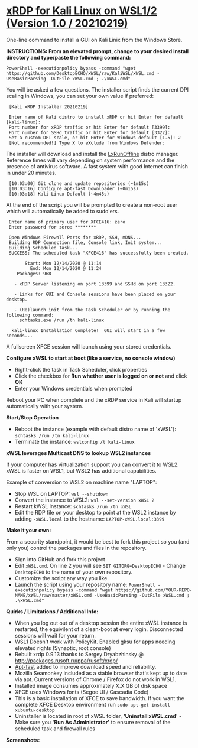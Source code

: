 # [xRDP for Kali Linux on WSL1/2 (Version 1.0 / 20210219)](https://github.com/DesktopECHO/xWSL)

One-line command to install a GUI on Kali Linix from the Windows Store. 

**INSTRUCTIONS:  From an elevated prompt, change to your desired install directory and type/paste the following command:**

    PowerShell -executionpolicy bypass -command "wget https://github.com/DesktopECHO/xWSL/raw/KaliWSL/xWSL.cmd -UseBasicParsing -OutFile xWSL.cmd ; .\xWSL.cmd"

You will be asked a few questions.  The installer script finds the current DPI scaling in Windows, you can set your own value if preferred:

     [Kali xRDP Installer 20210219]

     Enter name of Kali distro to install xRDP or hit Enter for default [kali-linux]:
     Port number for xRDP traffic or hit Enter for default [3399]:
     Port number for SSHd traffic or hit Enter for default [3322]:
     Set a custom DPI scale, or hit Enter for Windows default [1.5]: 2
     [Not recommended!] Type X to eXclude from Windows Defender:

The installer will download and install the [LxRunOffline](https://github.com/DDoSolitary/LxRunOffline) distro manager.  Reference times will vary depending on system performance and the presence of antivirus software.  A fast system with good Internet can finish in under 20 minutes. 

     [10:03:00] Git clone and update repositories (~1m15s)
     [10:03:16] Configure apt-fast Downloader (~0m15s)
     [10:03:18] Kali Linux Default (~4m45s)
   
At the end of the script you will be prompted to create a non-root user which will automatically be added to sudo'ers.

     Enter name of primary user for XFCE416: zero
     Enter password for zero: ********

     Open Windows Firewall Ports for xRDP, SSH, mDNS...
     Building RDP Connection file, Console link, Init system...
     Building Scheduled Task...
     SUCCESS: The scheduled task "XFCE416" has successfully been created.
     
           Start: Mon 12/14/2020 @ 11:14
             End: Mon 12/14/2020 @ 11:24
        Packages: 968

       - xRDP Server listening on port 13399 and SSHd on port 13322.

       - Links for GUI and Console sessions have been placed on your desktop.

       - (Re)launch init from the Task Scheduler or by running the following command:
         schtasks.exe /run /tn kali-linux
     
      kali-linux Installation Complete!  GUI will start in a few seconds...

A fullscreen XFCE session will launch using your stored credentials. 

**Configure xWSL to start at boot (like a service, no console window)**

* Right-click the task in Task Scheduler, click properties
* Click the checkbox for **Run whether user is logged on or not** and click **OK**
* Enter your Windows credentials when prompted
 
Reboot your PC when complete and the xRDP service in Kali will startup automatically with your system.

**Start/Stop Operation**

* Reboot the instance (example with default distro name of 'xWSL'): ````schtasks /run /tn kali-linux```` 
* Terminate the instance: ````wslconfig /t kali-linux````

**xWSL leverages Multicast DNS to lookup WSL2 instances**

If your computer has virtualization support you can convert it to WSL2.  xWSL is faster on WSL1, but WSL2 has additional capabilities. 

Example of conversion to WSL2 on machine name "LAPTOP":
 - Stop WSL on LAPTOP:
    ````wsl --shutdown````
 - Convert the instance to WSL2:
    ````wsl --set-version xWSL 2````
 - Restart kWSL Instance:
    ````schtasks /run /tn xWSL````
 - Edit the RDP file on your desktop to point at the WSL2 instance by adding ````-xWSL.local```` to the hostname:
    ````LAPTOP-xWSL.local:3399````

**Make it your own:**

From a security standpoint, it would be best to fork this project so you (and only you) control the packages and files in the repository.

- Sign into GitHub and fork this project
- Edit ```xWSL.cmd```.  On line 2 you will see ```SET GITORG=DesktopECHO``` - Change ```DesktopECHO``` to the name of your own repository.
- Customize the script any way you like.
- Launch the script using your repository name:
 ```PowerShell -executionpolicy bypass -command "wget https://github.com/YOUR-REPO-NAME/xWSL/raw/master/xWSL.cmd -UseBasicParsing -OutFile xWSL.cmd ; .\xWSL.cmd"```

**Quirks / Limitations / Additional Info:**

* When you log out out of a desktop session the entire xWSL instance is restarted, the equivilent of a clean-boot at every login.  Disconnected sessions will wait for your return.  
* WSL1 Doesn't work with PolicyKit. Enabled gksu for apps needing elevated rights (Synaptic, root console)
* Rebuilt xrdp 0.9.13 thanks to Sergey Dryabzhinsky @ http://packages.rusoft.ru/ppa/rusoft/xrdp/
* [Apt-fast](https://github.com/ilikenwf/apt-fast) added to improve download speed and reliability.
* Mozilla Seamonkey included as a stable browser that's kept up to date via apt.  Current versions of Chrome / Firefox do not work in WSL1.
* Installed image consumes approximately X.X GB of disk space
* XFCE uses Windows fonts (Segoe UI / Cascadia Code)
* This is a basic installation of XFCE to save bandwidth.  If you want the complete XFCE Desktop environment run `sudo apt-get install xubuntu-desktop`
* Uninstaller is located in root of xWSL folder, **'Uninstall xWSL.cmd'** - Make sure you **'Run As Administrator'** to ensure removal of the scheduled task and firewall rules

**Screenshots:**

